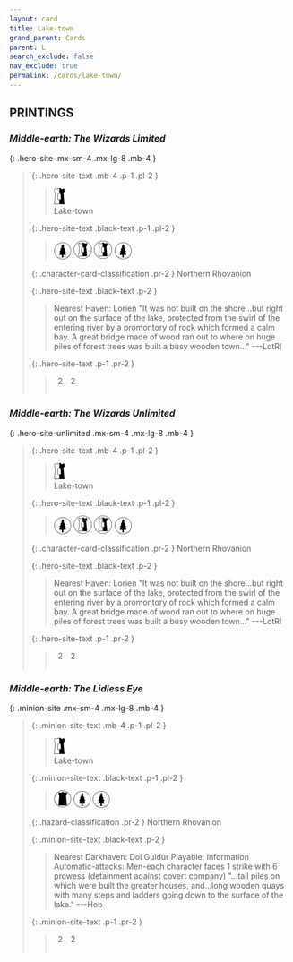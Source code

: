 ```yaml
---
layout: card
title: Lake-town
grand_parent: Cards
parent: L
search_exclude: false
nav_exclude: true
permalink: /cards/lake-town/
---
```


## PRINTINGS


### _Middle-earth: The Wizards Limited_

{: .hero-site .mx-sm-4 .mx-lg-8 .mb-4 }
> {: .hero-site-text .mb-4 .p-1 .pl-2 }
> > <div class="card-mp"><img src="/assets/images/border-hold.svg"></div>
> > <div class="character-card-name">Lake-town</div>
>
> {: .hero-site-text .black-text .p-1 .pl-2 }
> > ![](/assets/images/wilderness.svg) ![](/assets/images/border-land.svg) ![](/assets/images/border-land.svg) ![](/assets/images/wilderness.svg)
>
> {: .character-card-classification .pr-2 }
> Northern Rhovanion
>
> {: .hero-site-text .black-text .p-2 }
> > Nearest Haven: Lorien  "It was not built on the shore...but right out on the surface of the lake, protected from the swirl of the entering river by a promontory of rock which formed a calm bay. A great bridge made of wood ran out to where on huge piles of forest trees was built a busy wooden town..." ---LotRI 
> 
> {: .hero-site-text .p-1 .pr-2 }
> > <div class="hero-site-draw"><span class="hero-you-draw">&ensp;2&ensp;</span><span class="hero-opp-draw">&ensp;2&ensp;</span></div>
> > <div class="card-corruption">&nbsp;</div>

### _Middle-earth: The Wizards Unlimited_

{: .hero-site-unlimited .mx-sm-4 .mx-lg-8 .mb-4 }
> {: .hero-site-text .mb-4 .p-1 .pl-2 }
> > <div class="card-mp"><img src="/assets/images/border-hold.svg"></div>
> > <div class="character-card-name">Lake-town</div>
>
> {: .hero-site-text .black-text .p-1 .pl-2 }
> > ![](/assets/images/wilderness.svg) ![](/assets/images/border-land.svg) ![](/assets/images/border-land.svg) ![](/assets/images/wilderness.svg)
>
> {: .character-card-classification .pr-2 }
> Northern Rhovanion
>
> {: .hero-site-text .black-text .p-2 }
> > Nearest Haven: Lorien  "It was not built on the shore...but right out on the surface of the lake, protected from the swirl of the entering river by a promontory of rock which formed a calm bay. A great bridge made of wood ran out to where on huge piles of forest trees was built a busy wooden town..." ---LotRI 
> 
> {: .hero-site-text .p-1 .pr-2 }
> > <div class="hero-site-draw"><span class="hero-you-draw">&ensp;2&ensp;</span><span class="hero-opp-draw">&ensp;2&ensp;</span></div>
> > <div class="card-corruption">&nbsp;</div>

### _Middle-earth: The Lidless Eye_

{: .minion-site .mx-sm-4 .mx-lg-8 .mb-4 }
> {: .minion-site-text .mb-4 .p-1 .pl-2 }
> > <div class="card-mp"><img src="/assets/images/border-hold.svg"></div>
> > <div class="card-name">Lake-town</div>
>
> {: .minion-site-text .black-text .p-1 .pl-2 }
> > ![](/assets/images/dark-domain.svg) ![](/assets/images/wilderness.svg) ![](/assets/images/wilderness.svg)
>
> {: .hazard-classification .pr-2 }
> Northern Rhovanion
>
> {: .minion-site-text .black-text .p-2 }
> > Nearest Darkhaven: Dol Guldur Playable: Information Automatic-attacks: Men-each character faces 1 strike with 6 prowess (detainment against covert company)  "...tall piles on which were built the greater houses, and...long wooden quays with many steps and ladders going down to the surface of the lake."  ---Hob 
> 
> {: .minion-site-text .p-1 .pr-2 }
> > <div class="hero-site-draw"><span class="minion-you-draw">&ensp;2&ensp;</span><span class="minion-opp-draw">&ensp;2&ensp;</span></div>
> > <div class="card-corruption">&nbsp;</div>
